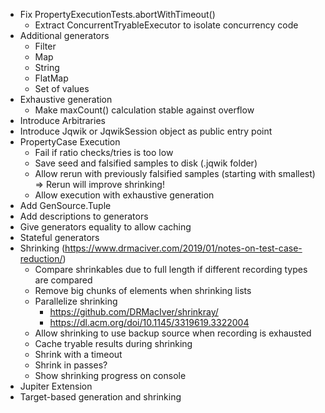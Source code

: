 - Fix PropertyExecutionTests.abortWithTimeout()
  - Extract ConcurrentTryableExecutor to isolate concurrency code
- Additional generators
    - Filter
    - Map
    - String
    - FlatMap
    - Set of values
- Exhaustive generation
    - Make maxCount() calculation stable against overflow
- Introduce Arbitraries
- Introduce Jqwik or JqwikSession object as public entry point
- PropertyCase Execution
  - Fail if ratio checks/tries is too low
  - Save seed and falsified samples to disk (.jqwik folder)
  - Allow rerun with previously falsified samples (starting with smallest) 
    => Rerun will improve shrinking!
  - Allow execution with exhaustive generation
- Add GenSource.Tuple
- Add descriptions to generators
- Give generators equality to allow caching
- Stateful generators
- Shrinking (https://www.drmaciver.com/2019/01/notes-on-test-case-reduction/)
  - Compare shrinkables due to full length if different recording types are compared
  - Remove big chunks of elements when shrinking lists
  - Parallelize shrinking 
    - https://github.com/DRMacIver/shrinkray/
    - https://dl.acm.org/doi/10.1145/3319619.3322004
  - Allow shrinking to use backup source when recording is exhausted
  - Cache tryable results during shrinking
  - Shrink with a timeout
  - Shrink in passes? 
  - Show shrinking progress on console
- Jupiter Extension
- Target-based generation and shrinking
